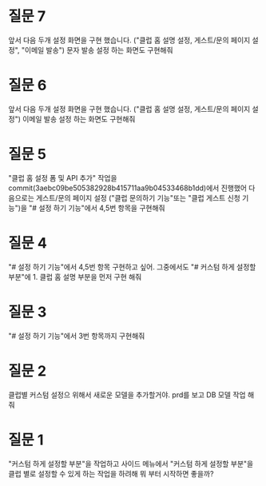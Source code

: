 # 질문 7

앞서 다음 두개 설정 화면을 구현 했습니다. ("클럽 홈 설명 설정, 게스트/문의 페이지 설정", "이메일 발송")
문자 발송 설정 하는 화면도 구현해줘

# 질문 6

앞서 다음 두개 설정 화면을 구현 했습니다. ("클럽 홈 설명 설정, 게스트/문의 페이지 설정")
이메일 발송 설정 하는 화면도 구현해줘

# 질문 5

"클럽 홈 설정 폼 및 API 추가" 작업을 commit(3aebc09be505382928b415711aa9b04533468b1dd)에서 진행했어
다음으로는 게스트/문의 페이지 설정
("클럽 문의하기 기능"또는 "클럽 게스트 신청 기능")을
"# 설정 하기 기능"에서 4,5번 항목을 구현해줘

# 질문 4

"# 설정 하기 기능"에서 4,5번 항목 구현하고 싶어.
그중에서도 "# 커스텀 하게 설정할 부분"에 1. 클럽 홈 설명 부분을 먼저 구현 해줘

# 질문 3

"# 설정 하기 기능"에서 3번 항목까지 구현해줘

# 질문 2

클럽별 커스텀 설정으 위해서 새로운 모델을 추가할거야.
prd를 보고 DB 모델 작업 해줘

# 질문 1

"커스텀 하게 설정할 부분"을 작업하고 사이드 메뉴에서 "커스텀 하게 설정할 부분"을 클럽 별로 설정할 수 있게 하는 작업을 하려해
뭐 부터 시작하면 좋을까?
